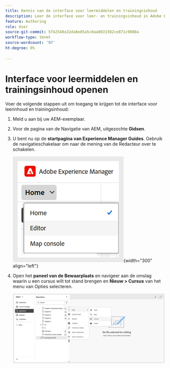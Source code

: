 ```yaml
---
title: Kennis van de interface voor leermiddelen en trainingsinhoud
description: Leer de interface voor leer- en trainingsinhoud in Adobe Experience Manager Guides.
feature: Authoring
role: User
source-git-commit: 5f42540a32da6e85a5c8aa0831582ce871c9088a
workflow-type: tm+mt
source-wordcount: '97'
ht-degree: 0%

---
```


# Interface voor leermiddelen en trainingsinhoud openen

Voer de volgende stappen uit om toegang te krijgen tot de interface voor leerinhoud en trainingsinhoud:

1. Meld u aan bij uw AEM-exemplaar.
2. Voor de pagina van de Navigatie van AEM, uitgezochte **Gidsen**.
3. U bent nu op de **startpagina van Experience Manager Guides**. Gebruik de navigatieschakelaar om naar de mening van de Redacteur over te schakelen.

   ![](assets/aem-navigation-switcher.png){width="300" align="left"}

4. Open het **paneel van de Bewaarplaats** en navigeer aan de omslag waarin u een cursus wilt tot stand brengen en **Nieuw > Cursus** van het **&#x200B;**&#x200B;menu van Opties selecteren.

   ![](assets/create-new-course.png)








